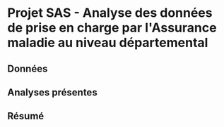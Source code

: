 # Projet SAS - Analyse des données de prise en charge par l'Assurance maladie au niveau départemental

## Données

## Analyses présentes

## Résumé
